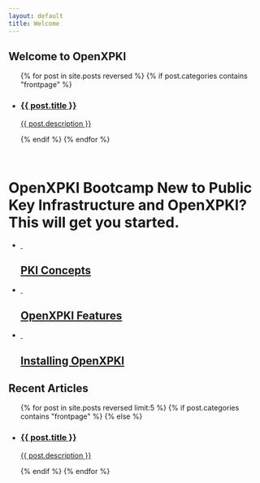 ```yaml
---
layout: default
title: Welcome
---
```


<div class="list-module">
  <h2>Welcome to OpenXPKI</h2>
  <div class="list-body">
    <ul>
      {% for post in site.posts reversed %}
        {% if post.categories contains "frontpage" %}
        <li>
          <a href="{{ post.url }}" id="{{ cat }}">
            <h3>{{ post.title }}</h3>
            <p>{{ post.description }}</p>
          </a>
        </li>
        {% endif %}
      {% endfor %}
    </ul>
  </div>
</div>

<br>

<div class="bootcamp-help">
  <h1>OpenXPKI Bootcamp <span>New to Public Key Infrastructure and OpenXPKI? This will get you started.</span>
  </h1>
  <div class="bootcamp-body">
  <ul>
    <li class="concepts">
      <a href="/pki-concepts">
        <div class="image">&nbsp;</div>
        <div class="desc">
          <h2>PKI Concepts</h2>
        </div>
      </a>
    </li>
    <li class="features">
      <a href="/openxpki-features">
        <div class="image">&nbsp;</div>
        <div class="desc">
          <h2>OpenXPKI Features</h2>
        </div>
      </a>
    </li>
    <li class="installing-openxpki">
      <a href="/installing-openxpki">
        <div class="image">&nbsp;</div>
        <div class="desc">
          <h2>Installing OpenXPKI</h2>
        </div>
      </a>
    </li>
  </ul>
  </div> <!-- /bootcamp-body -->
</div>

<div class="list-module">
  <h2>Recent Articles</h2>
  <div class="list-body">
    <ul>
      {% for post in site.posts reversed limit:5 %}
        {% if post.categories contains "frontpage" %}
        {% else %}
        <li>
          <a href="{{ post.url }}" id="{{ cat }}">
            <h3>{{ post.title }}</h3>
            <p>{{ post.description }}</p>
          </a>
        </li>
        {% endif %}
      {% endfor %}
    </ul>
  </div>
</div>
